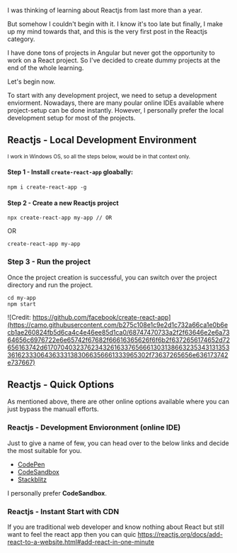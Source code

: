 I was thinking of learning about Reactjs from last more than a year.

But somehow I couldn't begin with it. I know it's too late but finally, I make up my mind towards that, and this is the very first post in the Reactjs category.  

I have done tons of projects in Angular but never got the opportunity to work on a React project. So I've decided to create dummy projects at the end of the whole learning.  

Let's begin now.

To start with any development project, we need to setup a development enviorment. Nowadays, there are many poular online IDEs available where project-setup can be done instantly. However, I personally prefer the local development setup for most of the projects.


## Reactjs - Local Development Environment

<small>I work in Windows OS, so all the steps below, would be in that context only.</small>

#### Step 1 - Install `create-react-app` gloabally:
```
npm i create-react-app -g
```
#### Step 2 - Create a new Reactjs project
```
npx create-react-app my-app // OR
```
OR
```
create-react-app my-app
```
### Step 3 - Run the project
Once the project creation is successful, you can switch over the project directory and run the project.
```
cd my-app
npm start
```
![Credit: https://github.com/facebook/create-react-app](https://camo.githubusercontent.com/b275c108e1c9e2d1c732a66ca1e0b6ecb1ae260824fb5d6ca4c4e46ee85d1ca0/68747470733a2f2f63646e2e6a7364656c6976722e6e65742f67682f66616365626f6f6b2f6372656174652d72656163742d61707040323762343261633765666130313866323534313135336162333064363331383066356661333965302f73637265656e636173742e737667)


## Reactjs - Quick Options

As mentioned above, there are other online options available where you can just bypass the manuall efforts.

### Reactjs - Development Envioronment (online IDE)
Just to give a name of few, you can head over to the below links and decide the most suitable for you.
- [CodePen](https://reactjs.org/redirect-to-codepen/hello-world)
- [CodeSandbox](https://codesandbox.io/s/new)
- [Stackblitz](https://stackblitz.com/fork/react)

I personally prefer **CodeSandbox**.

### Reactjs - Instant Start with CDN

If you are traditional web developer and know nothing about React but  still want to feel the react app then you can quic
https://reactjs.org/docs/add-react-to-a-website.html#add-react-in-one-minute
<!--stackedit_data:
eyJoaXN0b3J5IjpbNjYwOTEwNDEyLC0xOTkyMTgwMjA0XX0=
-->
